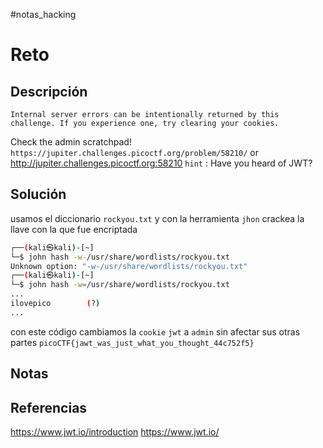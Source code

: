 #notas_hacking
# Reto
## Descripción
`Internal server errors can be intentionally returned by this challenge. If you experience one, try clearing your cookies.`

Check the admin scratchpad! `https://jupiter.challenges.picoctf.org/problem/58210/` or http://jupiter.challenges.picoctf.org:58210
`hint` : Have you heard of JWT?
## Solución
usamos el diccionario `rockyou.txt` y con la herramienta `jhon` crackea la llave con la que fue encriptada
```bash
┌──(kali㉿kali)-[~]
└─$ john hash -w-/usr/share/wordlists/rockyou.txt 
Unknown option: "-w-/usr/share/wordlists/rockyou.txt"   
┌──(kali㉿kali)-[~]
└─$ john hash -w=/usr/share/wordlists/rockyou.txt
...
ilovepico        (?)     
...
```
con este código cambiamos la `cookie` `jwt` a `admin` sin afectar sus otras partes 
`picoCTF{jawt_was_just_what_you_thought_44c752f5}`
## Notas
## Referencias
https://www.jwt.io/introduction
https://www.jwt.io/